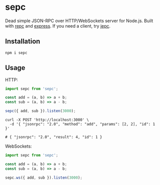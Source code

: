 # sepc

Dead simple JSON-RPC over HTTP/WebSockets server for Node.js. Built with [repc](https://github.com/kohutd/repc)
and [express](https://expressjs.com). If you
need a client, try [jepc](https://github.com/kohutd/repc).

## Installation

```shell
npm i sepc
```

## Usage

HTTP:

```javascript
import sepc from 'sepc';

const add = (a, b) => a + b;
const sub = (a, b) => a - b;

sepc({ add, sub }).listen(3000);
```

```shell
curl -X POST 'http://localhost:3000' \
  -d '{ "jsonrpc": "2.0", "method": "add", "params": [2, 2], "id": 1 }'

# { "jsonrpc": "2.0", "result": 4, "id": 1 }
```

WebSockets:

```javascript
import sepc from 'sepc';

const add = (a, b) => a + b;
const sub = (a, b) => a - b;

sepc.ws({ add, sub }).listen(3000);
```
